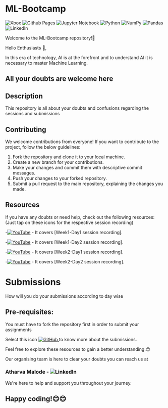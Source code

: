 # ML-Bootcamp

![Xbox](https://img.shields.io/badge/xbox-%23107C10.svg?style=for-the-badge&logo=xbox&logoColor=white)  ![Github Pages](https://img.shields.io/badge/github%20pages-121013?style=for-the-badge&logo=github&logoColor=white)  ![Jupyter Notebook](https://img.shields.io/badge/jupyter-%23FA0F00.svg?style=for-the-badge&logo=jupyter&logoColor=white)  ![Python](https://img.shields.io/badge/python-3670A0?style=for-the-badge&logo=python&logoColor=ffdd54) ![NumPy](https://img.shields.io/badge/numpy-%23013243.svg?style=for-the-badge&logo=numpy&logoColor=white)  ![Pandas](https://img.shields.io/badge/pandas-%23150458.svg?style=for-the-badge&logo=pandas&logoColor=white) ![LinkedIn](https://img.shields.io/badge/linkedin-%230077B5.svg?style=for-the-badge&logo=linkedin&logoColor=white)


Welcome to the ML-Bootcamp repository!🤖

Hello Enthusiasts 👋,

In this era of technology, AI is at the forefront and to understand AI it is necessary to master Machine Learning.

## All your doubts are welcome here

## Description
This repository is all about your doubts and confusions regarding the sessions and submissions

## Contributing

We welcome contributions from everyone! If you want to contribute to the project, follow the below guidelines:

1. Fork the repository and clone it to your local machine.
2. Create a new branch for your contributions.
3. Make your changes and commit them with descriptive commit messages.
4. Push your changes to your forked repository.
5. Submit a pull request to the main repository, explaining the changes you made.


## Resources

If you have any doubts or need help, check out the following resources:
(Just tap on these icons for the respective session recording)


-[![YouTube](https://img.shields.io/badge/YouTube-%23FF0000.svg?style=for-the-badge&logo=YouTube&logoColor=white)](https://youtu.be/AiBwKS5yNC4) - It covers [Week1-Day1 session recording].


-[![YouTube](https://img.shields.io/badge/YouTube-%23FF0000.svg?style=for-the-badge&logo=YouTube&logoColor=white)](https://youtu.be/mLZ-FUvnyXw) - It covers [Week1-Day2 session recording].


-[![YouTube](https://img.shields.io/badge/YouTube-%23FF0000.svg?style=for-the-badge&logo=YouTube&logoColor=white)](https://youtu.be/DXfAV91AYA4) - It covers [Week2-Day1 session recording].


-[![YouTube](https://img.shields.io/badge/YouTube-%23FF0000.svg?style=for-the-badge&logo=YouTube&logoColor=white)](https://youtu.be/YCinXqLPm3o) - It covers [Week2-Day2 session recording].


# Submissions 


How will you do your submissions according to day wise

## Pre-requisites: 
You must have to fork the repository first in order to submit your assignments


Select this icon 
[![GitHub](https://img.shields.io/badge/github-%23121011.svg?style=for-the-badge&logo=github&logoColor=white)
](https://github.com/Atharva-Malode/ML-Bootcamp/blob/master/How-to-Submit-a-Collab-File/Submission.md) to know more about the submissions.





Feel free to explore these resources to gain a better understanding.😊

Our organising team is here to clear your doubts you can reach us at


### Atharva Malode -  ![LinkedIn](https://img.shields.io/badge/linkedin-%230077B5.svg?style=for-the-badge&logo=linkedin&logoColor=white)



We're here to help and support you throughout your journey.




## Happy coding!😊😊










